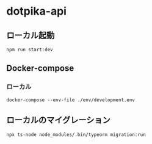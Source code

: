 # dotpika-api
## ローカル起動
```
npm run start:dev
```

## Docker-compose
### ローカル
```
docker-compose --env-file ./env/development.env
```

## ローカルのマイグレーション
```
npx ts-node node_modules/.bin/typeorm migration:run 
```
